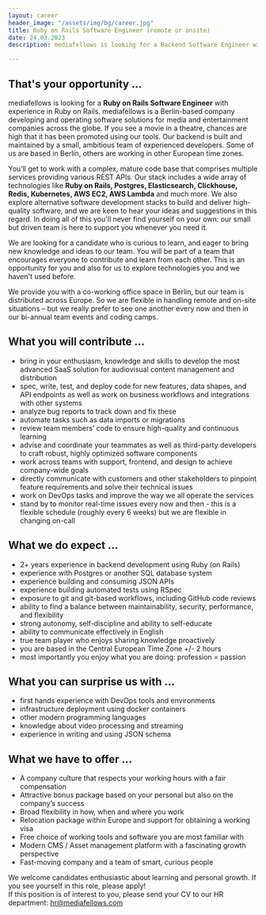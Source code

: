 ```yaml
---
layout: career
header_image: "/assets/img/bg/career.jpg"
title: Ruby on Rails Software Engineer (remote or onsite)
date: 24.03.2023
description: mediafellows is looking for a Backend Software Engineer with experience in Ruby on Rails. mediafellows is a Berlin-based company developing and operating software solutions for media and entertainment companies across the globe. If you see a movie in a theatre, chances are high that it has been promoted using our tools. Our backend is built and maintained by a small, ambitious team of experienced developers. Some of us are based in Berlin, others are working in other European time zones.

---
```


<div class="job-details mb-40">
        
<h2>That's your opportunity ...</h2>
<p>
mediafellows is looking for a <strong>Ruby on Rails Software Engineer</strong> with experience in Ruby on Rails. mediafellows is a Berlin-based company developing and operating software solutions for media and entertainment companies across the globe. If you see a movie in a theatre, chances are high that it has been promoted using our tools. Our backend is built and maintained by a small, ambitious team of experienced developers. Some of us are based in Berlin, others are working in other European time zones.
</p>
<p>
You’ll get to work with a complex, mature code base that comprises multiple services providing various REST APIs. Our stack includes a wide array of technologies like <strong>Ruby on Rails, Postgres, Elasticsearch, Clickhouse, Redis, Kubernetes, AWS EC2, AWS Lambda</strong> and much more. We also explore alternative software development stacks to build and deliver high-quality software, and we are keen to hear your ideas and suggestions in this regard. In doing all of this you'll never find yourself on your own: our small but driven team is here to support you whenever you need it.
</p>
<p>
We are looking for a candidate who is curious to learn, and eager to bring new knowledge and ideas to our team. You will be part of a team that encourages everyone to contribute and learn from each other. This is an opportunity for you and also for us to explore technologies you and we haven't used before.
</p>
<p>
We provide you with a co-working office space in Berlin, but our team is distributed across Europe. So we are flexible in handling remote and on-site situations – but we really prefer to see one another every now and then in our bi-annual team events and coding camps.
</p>

<p>
<h2>What you will contribute ...</h2>
<ul>
  <li>bring in your enthusiasm, knowledge and skills to develop the most advanced SaaS solution for audiovisual content management and distribution</li>
  <li>spec, write, test, and deploy code for new features, data shapes, and API endpoints as well as work on business workflows and integrations with other systems</li>
  <li>analyze bug reports to track down and fix these</li>
  <li>automate tasks such as data imports or migrations</li>
  <li>review team members’ code to ensure high-quality and continuous learning</li>
  <li>advise and coordinate your teammates as well as third-party developers to craft robust, highly optimized software components</li>
  <li>work across teams with support, frontend, and design to achieve company-wide goals</li>
  <li>directly communicate with customers and other stakeholders to pinpoint feature requirements and solve their technical issues</li>
  <li>work on DevOps tasks and improve the way we all operate the services</li>
  <li>stand by to monitor real-time issues every now and then - this is a flexible schedule (roughly every 6 weeks) but we are flexible in changing on-call</li>
</ul>
</p>

<p>
<h2>What we do expect ...</h2>
<ul>
  <li>2+ years experience in backend development using Ruby (on Rails)</li>
  <li>experience with Postgres or another SQL database system</li>
  <li>experience building and consuming JSON APIs</li>
  <li>experience building automated tests using RSpec</li>
  <li>exposure to git and git-based workflows, including GitHub code reviews</li>
  <li>ability to find a balance between maintainability, security, performance, and flexibility</li>
  <li>strong autonomy, self-discipline and ability to self-educate</li>
  <li>ability to communicate effectively in English</li>
  <li>true team player who enjoys sharing knowledge proactively</li>
  <li>you are based in the Central European Time Zone +/- 2 hours</li>
  <li>most importantly you enjoy what you are doing: profession = passion</li>
</ul>
</p>

<p>
<h2>What you can surprise us with ...</h2>
<ul>
  <li>first hands experience with DevOps tools and environments</li>
  <li>infrastructure deployment using docker containers</li>
  <li>other modern programming languages</li>
  <li>knowledge about video processing and streaming</li>
  <li>experience in writing and using JSON schema</li>
</ul>
</p>

<p>
<h2>What we have to offer ...</h2>
<ul>
  <li>A company culture that respects your working hours with a fair compensation</li>
  <li>Attractive bonus package based on your personal but also on the company’s success</li>
  <li>Broad flexibility in how, when and where you work</li>
  <li>Relocation package within Europe and support for obtaining a working visa</li>
  <li>Free choice of working tools and software you are most familiar with</li>
  <li>Modern CMS / Asset management platform with a fascinating growth perspective</li>
  <li>Fast-moving company and a team of smart, curious people</li>
</ul>
</p>

<p>
We welcome candidates enthusiastic about learning and personal growth. If you see yourself in this role, please apply!
<br>
If this position is of interest to you, please send your CV to our HR department: <a href="mailto:hr@mediafellows.com?subject=mediafellows - {{page.title}}">hr@mediafellows.com</a>
</p>

</div>